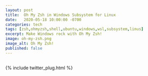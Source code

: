 ```yaml
---
layout: post
title:  Oh My Zsh in Windows Subsystem for Linux
date:   2020-05-18 10:00:00 -0700
categories: tech
tags: [zsh,ohmyzsh,shell,ubuntu,windows,wsl,subsystem,linus]
excerpt: Make Windows rock with Oh My Zsh!
image: oh-my-zsh.png
image_alt: Oh My Zsh!
published: false
---
```


## 


{% include twitter_plug.html %}
